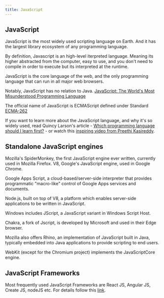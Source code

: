 ```yaml
---
title: JavaScript
---
```


## JavaScript
JavaScript is the most widely used scripting language on Earth. And it has the largest library ecosystem of any programming language.

By definition, Javascript is an high-level iterpreted language. Meaning its higher abstracted from the computer, easy to use, and you
don't need to compile in order to execute but its interpreted at the runtime.

JavaScript is the core language of the web, and the only programming language that can run in all major web browsers.

Notably, JavaScript has no relation to Java. [JavaScript: The World's Most Misunderstood Programming Language](http://www.crockford.com/javascript/javascript.html)

The official name of JavaScript is ECMAScript defined under Standard [ECMA-262](https://www.ecma-international.org/publications/standards/Ecma-262.htm)

If you want to learn more about the JavaScript language, and why it's so widely used, read Quincy Larson's article - [Which programming language should I learn first?](https://medium.freecodecamp.org/what-programming-language-should-i-learn-first-%CA%87d%C4%B1%C9%B9%C9%94s%C9%90%CA%8C%C9%90%C9%BE-%C9%B9%C7%9D%CA%8Dsu%C9%90-19a33b0a467d) -
or watch this [inspiring video from Preethi Kasireddy](https://www.youtube.com/watch?v=VqiEhZYmvKk).

## Standalone JavaScript engines
Mozilla's SpiderMonkey, the first JavaScript engine ever written, currently used in Mozilla Firefox.
V8, Google's JavaScript engine, used in Google Chrome.

Google Apps Script, a cloud-based/server-side interpreter that provides programmatic "macro-like" control of Google Apps services and documents.

Node.js, built on top of V8, a platform which enables server-side applications to be written in JavaScript.

Windows includes JScript, a JavaScript variant in Windows Script Host.

Chakra, a fork of Jscript, is developed by Microsoft and used in their Edge browser.

Mozilla also offers Rhino, an implementation of JavaScript built in Java, typically embedded into Java applications to provide scripting to end users.

WebKit (except for the Chromium project) implements the JavaScriptCore engine.

## JavaScript Frameworks
Most frequently used JavaScript Frameworks are React JS, Angular JS, Create JS, nodeJS etc. 
For details follow this [link](https://javascriptreport.com/the-ultimate-guide-to-javascript-frameworks/).
